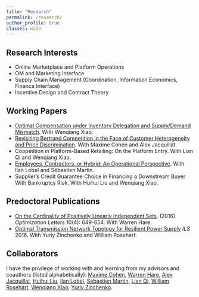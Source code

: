 ```yaml
---
title: "Research"
permalink: /research/
author_profile: true
classes: wide
---
```


## Research Interests
- Online Marketplace and Platform Operations
- OM and Marketing Interface
- Supply Chain Management (Coordination, Information Economics, Finance Interface)
- Incentive Design and Contract Theory

## Working Papers
- [Optimal Compensation under Inventory Delegation and Supply/Demand Mismatch](https://papers.ssrn.com/sol3/papers.cfm?abstract_id=3832363). With Wenqiang Xiao.
- [Revisiting Bertrand Competition in the Face of Customer Heterogeneity and Price Discrimination](https://papers.ssrn.com/sol3/papers.cfm?abstract_id=3732463). With Maxime Cohen and Alex Jacquillat.
- Coopetition in Platform-Based Retailing: On the Platform Entry. With Lian Qi and Wenqiang Xiao. 
- [Employees, Contractors, or Hybrid: An Operational Perspective](https://papers.ssrn.com/sol3/papers.cfm?abstract_id=3878215). With Ilan Lobel and Sébastien Martin. 
- Supplier’s Credit Guarantee Choice in Financing a Downstream Buyer With Bankruptcy Risk. With Huihui Liu and Wenqiang Xiao.

## Predoctoral Publications
- [On the Cardinality of Positively Linearly Independent Sets](https://arxiv.org/pdf/1509.07496.pdf). (2016) *Optimization Letters* 10(4): 649-654. With Warren Hare.
- [Optimal Transmission Network Topology for Resilient Power Supply](http://ils2016conference.com/wp-content/uploads/2015/03/ILS2016_TB01_2.pdf) *ILS* 2016. With Yuriy Zinchenko and William Rosehart. 

## Collaborators
I have the privilege of working with and learning from my advisors and coauthors (listed alphabetically): [Maxime Cohen](https://maxccohen.github.io/), [Warren Hare](https://cmps.ok.ubc.ca/about/contact/warren-hare/), [Alex Jacquillat](https://mitmgmtfaculty.mit.edu/ajacquillat/), [Huihui Liu](https://overseas.cup.edu.cn/en/?c=content&a=show&id=3451), [Ilan Lobel](http://pages.stern.nyu.edu/~ilobel/), [Sébastien Martin](https://sebastienmartin.info/), [Lian Qi](https://www.business.rutgers.edu/faculty/lian-qi), [William Rosehart](https://schulich.ucalgary.ca/contacts/bill-rosehart), [Wenqiang Xiao](http://people.stern.nyu.edu/wxiao/), [Yuriy Zinchenko](https://science.ucalgary.ca/mathematics-statistics/contacts/yuriy-zinchenko).
